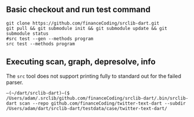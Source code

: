 

## Basic checkout and run test command

```
git clone https://github.com/financeCoding/srclib-dart.git
git pull && git submodule init && git submodule update && git submodule status
#src test --gen --methods program
src test --methods program
```

## Executing scan, graph, depresolve, info

The `src` tool does not support printing fully to standard out for the failed parser. 

```
–(~/dart/srclib-dart)–($ /Users/adam/.srclib/github.com/financeCoding/srclib-dart/.bin/srclib-dart scan --repo github.com/financeCoding/twitter-text-dart --subdir /Users/adam/dart/srclib-dart/testdata/case/twitter-text-dart/
```
